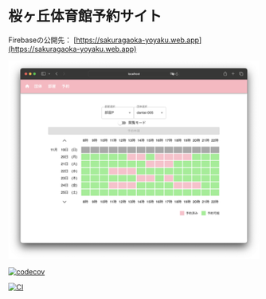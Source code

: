 # 桜ヶ丘体育館予約サイト

Firebaseの公開先：
[https://sakuragaoka-yoyaku.web.app](https://sakuragaoka-yoyaku.web.app)

![フロントページ](./FrontPage.png)

[![codecov](https://codecov.io/gh/MiyoKouseki/sakuragaoka-yoyaku/branch/main/graph/badge.svg)](https://codecov.io/gh/MiyoKouseki/sakuragaoka-yoyaku)

[![CI](https://github.com/MiyoKouseki/sakuragaoka-yoyaku/workflows/CI/badge.svg)](https://github.com/MiyoKouseki/sakuragaoka-yoyaku/actions)

